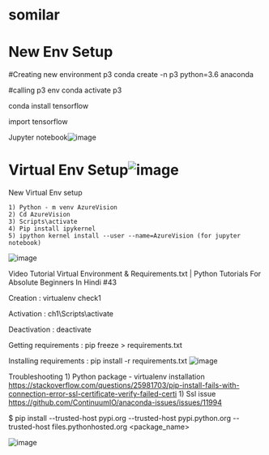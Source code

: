 # somilar

# New Env Setup
#Creating new environment p3
conda create -n p3 python=3.6 anaconda


#calling p3 env
conda activate p3

conda install tensorflow

import tensorflow

Jupyter notebook![image](https://user-images.githubusercontent.com/33191690/161816504-697fc3af-1f32-413a-ac51-ad3ba5987db9.png)


# Virtual Env Setup![image](https://user-images.githubusercontent.com/33191690/161816557-4ae83a0a-def4-4a87-b922-7e9634dd652a.png)
New Virtual Env setup

	1) Python - m venv AzureVision
	2) Cd AzureVision
	3) Scripts\activate
	4) Pip install ipykernel
	5) ipython kernel install --user --name=AzureVision (for jupyter notebook)
![image](https://user-images.githubusercontent.com/33191690/161816593-c62fad43-0774-4a21-abec-f1b76d17fb31.png)



Video Tutorial
Virtual Environment & Requirements.txt | Python Tutorials For Absolute Beginners In Hindi #43

Creation : virtualenv check1

Activation : ch1\Scripts\activate

Deactivation : deactivate

Getting requirements : pip freeze > requirements.txt

Installing requirements : pip install -r requirements.txt
![image](https://user-images.githubusercontent.com/33191690/161816614-b95f3453-0dfb-4d4c-ac28-cdcf76107086.png)



Troubleshooting
	1) Python package - virtualenv installation
https://stackoverflow.com/questions/25981703/pip-install-fails-with-connection-error-ssl-certificate-verify-failed-certi
	1) Ssl issue
https://github.com/ContinuumIO/anaconda-issues/issues/11994


$ pip install --trusted-host pypi.org --trusted-host pypi.python.org --trusted-host files.pythonhosted.org <package_name>


![image](https://user-images.githubusercontent.com/33191690/161816658-7afa0c73-eb96-4fc3-957c-01c4774cd353.png)

